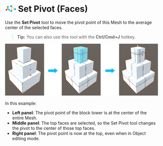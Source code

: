 # ![Set Pivot icon](images/icons/SetPivot.png) Set Pivot (Faces)

Use the __Set Pivot__ tool to move the pivot point of this Mesh to the average center of the selected faces.

> **Tip:** You can also use this tool with the **Ctrl/Cmd+J** hotkey.



![Centering the pivot on selected Faces](images/Face_SetPivot.png)

In this example:
* **Left panel**: The pivot point of the block tower is at the center of the entire Mesh. 
* **Middle panel**: The top faces are selected, so the Set Pivot tool changes the pivot to the center of those top faces. 
* **Right panel**: The pivot point is now at the top, even when in Object editing mode.
